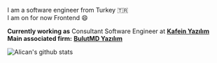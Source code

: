 
I am a software engineer from Turkey 🇹🇷 </br>
I am on for now Frontend :smile:

**Currently working as** Consultant Software Engineer at <a href="https://www.kafein.com.tr/#" target="_blank"><b>Kafein Yazılım</b></a> </br>
**Main associated firm:** <a href="https://www.bulutmd.com/" target="_blank"><b>BulutMD Yazılım</b></a>

![Alican's github stats](https://github-readme-stats.vercel.app/api?username=alicanertop&show_icons=true&line_height=30)
